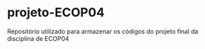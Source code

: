 # projeto-ECOP04
Repositório utilizado para armazenar os códigos do projeto final da disciplina de ECOP04
